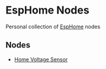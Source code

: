 # EspHome Nodes

Personal collection of [EspHome](https://www.esphome.io) nodes

## Nodes

- [Home Voltage Sensor](./home-voltage-sensor)
